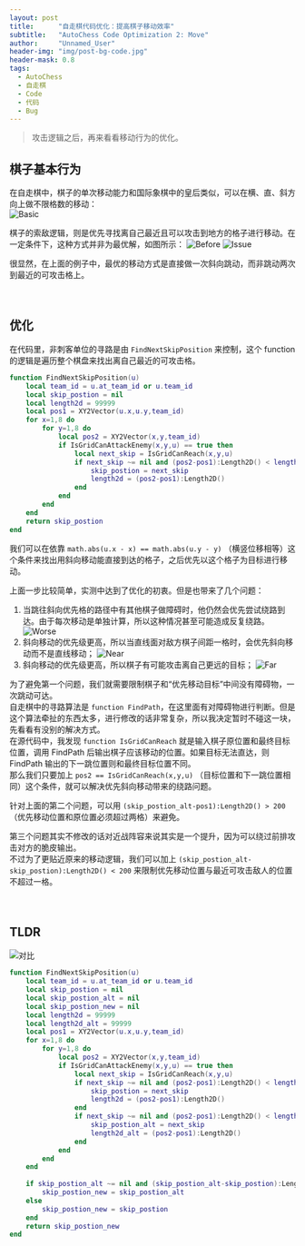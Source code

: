 ```yaml
---
layout: post
title: 		"自走棋代码优化：提高棋子移动效率"
subtitle: 	"AutoChess Code Optimization 2: Move"
author: 	"Unnamed_User"
header-img: "img/post-bg-code.jpg"
header-mask: 0.8
tags:
  - AutoChess
  - 自走棋
  - Code
  - 代码
  - Bug
---
```


  

> 攻击逻辑之后，再来看看移动行为的优化。

## 棋子基本行为

在自走棋中，棋子的单次移动能力和国际象棋中的皇后类似，可以在横、直、斜方向上做不限格数的移动：  
![Basic](/img/in-post/post-autochess-code-optimization-2-move/move-basic.jpg)

棋子的索敌逻辑，则是优先寻找离自己最近且可以攻击到地方的格子进行移动。在一定条件下，这种方式并非为最优解，如图所示：
![Before](/img/in-post/post-autochess-code-optimization-2-move/before.gif)
![Issue](/img/in-post/post-autochess-code-optimization-2-move/issue.jpg)

很显然，在上面的例子中，最优的移动方式是直接做一次斜向跳动，而非跳动两次到最近的可攻击格上。

　　

## 优化

在代码里，非刺客单位的寻路是由 `FindNextSkipPosition` 来控制，这个 function 的逻辑是遍历整个棋盘来找出离自己最近的可攻击格。  
```lua
function FindNextSkipPosition(u)
	local team_id = u.at_team_id or u.team_id
	local skip_postion = nil
	local length2d = 99999
	local pos1 = XY2Vector(u.x,u.y,team_id)
	for x=1,8 do
		for y=1,8 do
			local pos2 = XY2Vector(x,y,team_id)
			if IsGridCanAttackEnemy(x,y,u) == true then
				local next_skip = IsGridCanReach(x,y,u)
				if next_skip ~= nil and (pos2-pos1):Length2D() < length2d then
					skip_postion = next_skip
					length2d = (pos2-pos1):Length2D()
				end
			end
		end
	end
	return skip_postion
end
```

我们可以在依靠 `math.abs(u.x - x) == math.abs(u.y - y)` （横竖位移相等）这个条件来找出用斜向移动能直接到达的格子，之后优先以这个格子为目标进行移动。

上面一步比较简单，实测中达到了优化的初衷。但是也带来了几个问题：
1. 当跳往斜向优先格的路径中有其他棋子做障碍时，他仍然会优先尝试绕路到达。由于每次移动是单独计算，所以这种情况甚至可能造成反复绕路。
![Worse](/img/in-post/post-autochess-code-optimization-2-move/worse.jpg)
2. 斜向移动的优先级更高，所以当直线面对敌方棋子间距一格时，会优先斜向移动而不是直线移动；
![Near](/img/in-post/post-autochess-code-optimization-2-move/near.jpg)
3. 斜向移动的优先级更高，所以棋子有可能攻击离自己更远的目标；
![Far](/img/in-post/post-autochess-code-optimization-2-move/far.jpg)

为了避免第一个问题，我们就需要限制棋子和“优先移动目标”中间没有障碍物，一次跳动可达。  
自走棋中的寻路算法是 `function FindPath`，在这里面有对障碍物进行判断。但是这个算法牵扯的东西太多，进行修改的话非常复杂，所以我决定暂时不碰这一块，先看看有没别的解决方式。  
在源代码中，我发现 `function IsGridCanReach` 就是输入棋子原位置和最终目标位置，调用 FindPath 后输出棋子应该移动的位置。如果目标无法直达，则 FindPath 输出的下一跳位置则和最终目标位置不同。  
那么我们只要加上 `pos2 == IsGridCanReach(x,y,u)` （目标位置和下一跳位置相同）这个条件，就可以解决优先斜向移动带来的绕路问题。  

针对上面的第二个问题，可以用 `(skip_postion_alt-pos1):Length2D() > 200` （优先移动位置和原位置必须超过两格）来避免。  

第三个问题其实不修改的话对近战阵容来说其实是一个提升，因为可以绕过前排攻击对方的脆皮输出。  
不过为了更贴近原来的移动逻辑，我们可以加上 `(skip_postion_alt-skip_postion):Length2D() < 200` 来限制优先移动位置与最近可攻击敌人的位置不超过一格。

　　

## TLDR　
![对比](/img/in-post/post-autochess-code-optimization-2-move/move.gif)

```lua
function FindNextSkipPosition(u)
	local team_id = u.at_team_id or u.team_id
	local skip_postion = nil
	local skip_postion_alt = nil
	local skip_postion_new = nil
	local length2d = 99999
	local length2d_alt = 99999
	local pos1 = XY2Vector(u.x,u.y,team_id)
	for x=1,8 do
		for y=1,8 do
			local pos2 = XY2Vector(x,y,team_id)
			if IsGridCanAttackEnemy(x,y,u) == true then
				local next_skip = IsGridCanReach(x,y,u)
				if next_skip ~= nil and (pos2-pos1):Length2D() < length2d then
					skip_postion = next_skip
					length2d = (pos2-pos1):Length2D()
				end
				if next_skip ~= nil and (pos2-pos1):Length2D() < length2d_alt and math.abs(u.x-x) == math.abs(u.y-y) and pos2 == IsGridCanReach(x,y,u) then
					skip_postion_alt = next_skip
					length2d_alt = (pos2-pos1):Length2D()
				end
			end
		end
	end
	
	if skip_postion_alt ~= nil and (skip_postion_alt-skip_postion):Length2D() < 200 and (skip_postion_alt-pos1):Length2D() > 200 then
		skip_postion_new = skip_postion_alt
	else
		skip_postion_new = skip_postion
	end
	return skip_postion_new
end
```
